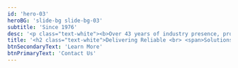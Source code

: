 ```yaml
---
id: 'hero-03'
heroBG: 'slide-bg slide-bg-03'
subtitle: 'Since 1976'
desc: '<p class="text-white"><b>Over 43 years of industry presence, providing a deep understanding of civil, electrical, and oil & gas environmental projects.</b></p>'
title: '<h2 class="text-white">Delivering Reliable <br> <span>Solutions</span></h2>'
btnSecondaryText: 'Learn More'
btnPrimaryText: 'Contact Us'
---
```

